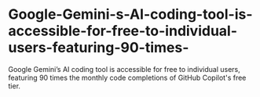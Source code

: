 # Google-Gemini-s-AI-coding-tool-is-accessible-for-free-to-individual-users-featuring-90-times-
Google Gemini’s AI coding tool is accessible for free to individual users, featuring 90 times the monthly code completions of GitHub Copilot's free tier.
